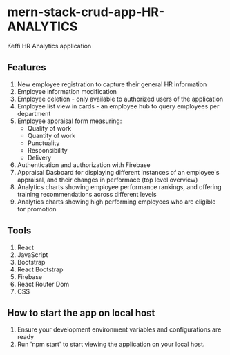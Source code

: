 # mern-stack-crud-app-HR-ANALYTICS
Keffi HR Analytics application

## Features
1. New employee registration to capture their general HR information
2. Employee information modification
3. Employee deletion - only available to authorized users of the application
4. Employee list view in cards - an employee hub to query employees per department
5. Employee appraisal form measuring:
   - Quality of work
   - Quantity of work
   - Punctuality
   - Responsibility
   - Delivery
6. Authentication and authorization with Firebase
7. Appraisal Dasboard for displaying different instances of an employee's appraisal, and their changes in performace (top level overview)
8. Analytics charts showing employee performance rankings, and offering training recommendations across different levels
9. Analytics charts showing high performing employees who are eligible for promotion

## Tools
1. React
2. JavaScript
3. Bootstrap
4. React Bootstrap
5. Firebase
6. React Router Dom
7. CSS

## How to start the app on local host
1. Ensure your development environment variables and configurations are ready
2. Run 'npm start' to start viewing the application on your local host.
